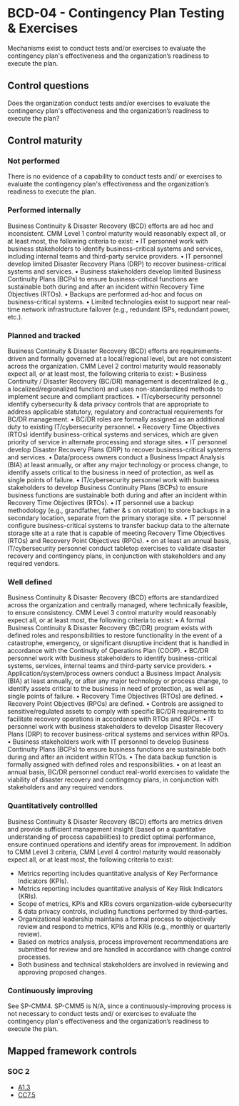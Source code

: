 # BCD-04 - Contingency Plan Testing & Exercises
Mechanisms exist to conduct tests and/or exercises to evaluate the contingency plan's effectiveness and the organization’s readiness to execute the plan. 
## Control questions
Does the organization conduct tests and/or exercises to evaluate the contingency plan's effectiveness and the organization’s readiness to execute the plan? 
## Control maturity
### Not performed
There is no evidence of a capability to conduct tests and/ or exercises to evaluate the contingency plan's effectiveness and the organization’s readiness to execute the plan. 
### Performed internally
Business Continuity & Disaster Recovery (BCD) efforts are ad hoc and inconsistent. CMM Level 1 control maturity would reasonably expect all, or at least most, the following criteria to exist:
•	IT personnel work with business stakeholders to identify business-critical systems and services, including internal teams and third-party service providers.
•	IT personnel develop limited Disaster Recovery Plans (DRP) to recover business-critical systems and services.
•	Business stakeholders develop limited Business Continuity Plans (BCPs) to ensure business-critical functions are sustainable both during and after an incident within Recovery Time Objectives (RTOs).
•	Backups are performed ad-hoc and focus on business-critical systems.
•	Limited technologies exist to support near real-time network infrastructure failover (e.g., redundant ISPs, redundant power, etc.).
### Planned and tracked
Business Continuity & Disaster Recovery (BCD) efforts are requirements-driven and formally governed at a local/regional level, but are not consistent across the organization. CMM Level 2 control maturity would reasonably expect all, or at least most, the following criteria to exist:
•	Business Continuity / Disaster Recovery (BC/DR) management is decentralized (e.g., a localized/regionalized function) and uses non-standardized methods to implement secure and compliant practices.
•	IT/cybersecurity personnel identify cybersecurity & data privacy controls that are appropriate to address applicable statutory, regulatory and contractual requirements for BC/DR management.
•	BC/DR roles are formally assigned as an additional duty to existing IT/cybersecurity personnel.
•	Recovery Time Objectives (RTOs) identify business-critical systems and services, which are given priority of service in alternate processing and storage sites.
•	IT personnel develop Disaster Recovery Plans (DRP) to recover business-critical systems and services.
•	Data/process owners conduct a Business Impact Analysis (BIA) at least annually, or after any major technology or process change, to identify assets critical to the business in need of protection, as well as single points of failure.
•	IT/cybersecurity personnel work with business stakeholders to develop Business Continuity Plans (BCPs) to ensure business functions are sustainable both during and after an incident within Recovery Time Objectives (RTOs).
•	IT personnel use a backup methodology (e.g., grandfather, father & s on rotation) to store backups in a secondary location, separate from the primary storage site.
•	IT personnel configure business-critical systems to transfer backup data to the alternate storage site at a rate that is capable of meeting Recovery Time Objectives (RTOs) and Recovery Point Objectives (RPOs).
•	 on at least an annual basis, IT/cybersecurity personnel conduct tabletop exercises to validate disaster recovery and contingency plans, in conjunction with stakeholders and any required vendors.
### Well defined
Business Continuity & Disaster Recovery (BCD) efforts are standardized across the organization and centrally managed, where technically feasible, to ensure consistency. CMM Level 3 control maturity would reasonably expect all, or at least most, the following criteria to exist:
•	A formal Business Continuity & Disaster Recovery (BC/DR) program exists with defined roles and responsibilities to restore functionality in the event of a catastrophe, emergency, or significant disruptive incident that is handled in accordance with the Continuity of Operations Plan (COOP).
•	BC/DR personnel work with business stakeholders to identify business-critical systems, services, internal teams and third-party service providers.
•	Application/system/process owners conduct a Business Impact Analysis (BIA) at least annually, or after any major technology or process change, to identify assets critical to the business in need of protection, as well as single points of failure.
•	Recovery Time Objectives (RTOs) are defined.
•	Recovery Point Objectives (RPOs) are defined.
•	Controls are assigned to sensitive/regulated assets to comply with specific BC/DR requirements to facilitate recovery operations in accordance with RTOs and RPOs.
•	IT personnel work with business stakeholders to develop Disaster Recovery Plans (DRP) to recover business-critical systems and services within RPOs.
•	Business stakeholders work with IT personnel to develop Business Continuity Plans (BCPs) to ensure business functions are sustainable both during and after an incident within RTOs.
•	The data backup function is formally assigned with defined roles and responsibilities.
•	 on at least an annual basis, BC/DR personnel conduct real-world exercises to validate the viability of disaster recovery and contingency plans, in conjunction with stakeholders and any required vendors.
### Quantitatively controllled
Business Continuity & Disaster Recovery (BCD) efforts are metrics driven and provide sufficient management insight (based on a quantitative understanding of process capabilities) to predict optimal performance, ensure continued operations and identify areas for improvement. In addition to CMM Level 3 criteria, CMM Level 4 control maturity would reasonably expect all, or at least most, the following criteria to exist:
- 	Metrics reporting includes quantitative analysis of Key Performance Indicators (KPIs).
- 	Metrics reporting includes quantitative analysis of Key Risk Indicators (KRIs).
- 	Scope of metrics, KPIs and KRIs covers organization-wide cybersecurity & data privacy controls, including functions performed by third-parties.
- 	Organizational leadership maintains a formal process to objectively review and respond to metrics, KPIs and KRIs (e.g., monthly or quarterly review).
- 	Based on metrics analysis, process improvement recommendations are submitted for review and are handled in accordance with change control processes.
- 	Both business and technical stakeholders are involved in reviewing and approving proposed changes.
### Continuously improving
See SP-CMM4. SP-CMM5 is N/A, since a continuously-improving process is not necessary to conduct tests and/ or exercises to evaluate the contingency plan's effectiveness and the organization’s readiness to execute the plan. 
## Mapped framework controls
### SOC 2
- [A1.3](../soc2/a13.md)
- [CC7.5](../soc2/cc75.md)
